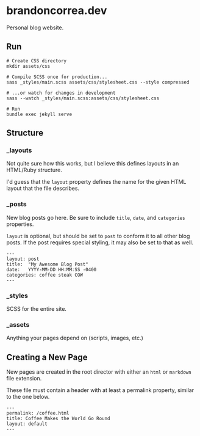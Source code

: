 # brandoncorrea.dev

Personal blog website.

## Run

    # Create CSS directory
    mkdir assets/css

    # Compile SCSS once for production...
    sass _styles/main.scss assets/css/stylesheet.css --style compressed

    # ...or watch for changes in development
    sass --watch _styles/main.scss:assets/css/stylesheet.css

    # Run
    bundle exec jekyll serve

## Structure

### _layouts

Not quite sure how this works, but I believe this defines layouts in an HTML/Ruby structure.

I'd guess that the `layout` property defines the name for the given HTML layout that the file describes.

### _posts

New blog posts go here. Be sure to include `title`, `date`, and `categories`
properties. 

`layout` is optional, but should be set to `post` to conform it to all other 
blog posts. If the post requires special styling, it may also be set to that as well.

````
---
layout: post
title:  "My Awesome Blog Post"
date:   YYYY-MM-DD HH:MM:SS -0400
categories: coffee steak COW
---
````

### _styles

SCSS for the entire site.

### _assets

Anything your pages depend on (scripts, images, etc.)

## Creating a New Page

New pages are created in the root director with either an `html` or `markdown` 
file extension. 

These file must contain a header with at least a 
permalink property, similar to the one below.

````
---
permalink: /coffee.html
title: Coffee Makes the World Go Round
layout: default
---
````
